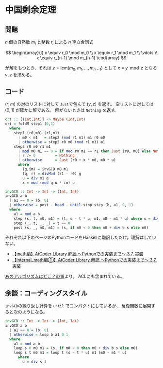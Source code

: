# 中国剰余定理

## 問題

$n$ 個の自然数 $m_i$ と整数 $r_i$ による
$n$ 連立合同式

$$
\begin{array}{l}
x \equiv r_0 \mod m_0 \\
x \equiv r_1 \mod m_1 \\
\vdots \\
x \equiv r_{n-1} \mod m_{n-1}
\end{array}
$$

が解をもつとき、それは
$z = \textrm{lcm}(m_0, m_1, \dots, m_{n-1})$
として
$x \equiv y \mod z$
となる $y, z$ を求める。

## コード

$(r,m)$ の対のリストに対して `Just`で包んで $(y,z)$ を返す。
空リストに対しては $(0,1)$ が確かに解である。
解がないときは `Nothing` を返す。

```haskell
crt :: [(Int,Int)] -> Maybe (Int,Int)
crt = foldM step1 (0,1)
  where
    step1 (r0,m0) (r1,m1)
      | m0 < m1   = step2 (mod r1 m1) m1 r0 m0
      | otherwise = step2 r0 m0 (mod r1 m1) m1
    step2 r0 m0 r1 m1
      | mod m0 m1 == 0 = if mod r0 m1 == r1 then Just (r0, m0) else Nothing
      | r /= 0         = Nothing
      | otherwise      = Just (r0 + x * m0, m0 * u)
      where
        (g,im) = invGCD m0 m1
        (q, r) = divMod (r1 - r0) g
        u = div m1 g
        x = mod (mod q u * im) u

invGCD :: Int -> Int -> (Int, Int)
invGCD a b
  | a1 == 0 = (b, 0)
  | otherwise = post . head . until stop step (b, a1, 0, 1)
  where
    a1 = mod a b
    step (s, t, m0, m1) = (t, s - t * u, m1, m0 - m1 * u) where u = div s t
    stop (_, t, _, _) = t == 0
    post (s, _, m0, m1) = (s, if m0 < 0 then m0 + div b s else m0)
```

それぞれ以下のページのPythonコードをHaskellに翻訳しただけ。理解はしていない。

- [【math編】AtCoder Library 解読 〜Pythonでの実装まで〜 3.7. 実装](https://qiita.com/R_olldIce/items/3e2c80baa6d5e6f3abe9#37-%E5%AE%9F%E8%A3%85)
- [【internal_math編①】AtCoder Library 解読 〜Pythonでの実装まで〜 3.7. 実装](https://qiita.com/R_olldIce/items/cebb1f15bf482fddd85e#3-inv_gcd)

[あのアルゴリズムはどこ？の18](/readings/whereis/19.crt)より。
ACLにも含まれている。

## 余談：コーディングスタイル

`invGCD`の繰り返し計算を `until` でコンパクトにしているが、
反復関数に展開すると次のようになる。

```haskell
invGCD :: Int -> Int -> (Int, Int)
invGCD a b
  | a1 == 0 = (b, 0)
  | otherwise = loop b a1 0 1
  where
    a1 = mod a b
    loop s 0 m0 m1 = (s, if m0 < 0 then m0 + div b s else m0)
    loop s t m0 m1 = loop t (s - t * u) m1 (m0 - m1 * u)
      where
        u = div s t
```
